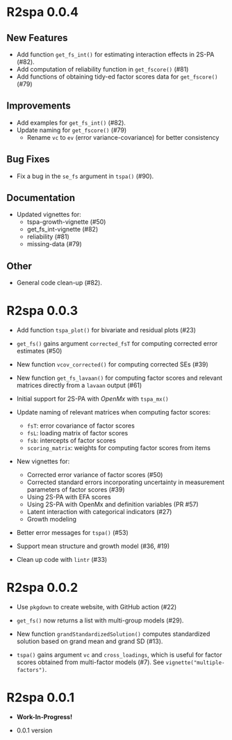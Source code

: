 # R2spa 0.0.4

## New Features
- Add function `get_fs_int()` for estimating interaction effects in 2S-PA (#82).
- Add computation of reliability function in `get_fscore()` (#81)
- Add functions of obtaining tidy-ed factor scores data for `get_fscore()` (#79)

## Improvements
- Add examples for `get_fs_int()` (#82).
- Update naming for `get_fscore()` (#79)
    * Rename `vc` to `ev` (error variance-covariance) for better consistency

## Bug Fixes
- Fix a bug in the `se_fs` argument in `tspa()` (#90).

## Documentation
- Updated vignettes for:
    * tspa-growth-vignette (#50)
    * get_fs_int-vignette (#82)
    * reliability (#81)
    * missing-data (#79)

## Other
- General code clean-up (#82).

# R2spa 0.0.3

- Add function `tspa_plot()` for bivariate and residual plots (#23)

- `get_fs()` gains argument `corrected_fsT` for computing corrected error estimates (#50)

- New function `vcov_corrected()` for computing corrected SEs (#39)

- New function `get_fs_lavaan()` for computing factor scores and relevant matrices directly from a `lavaan` output (#61)

- Initial support for 2S-PA with *OpenMx* with `tspa_mx()`

- Update naming of relevant matrices when computing factor scores:
    * `fsT`: error covariance of factor scores
    * `fsL`: loading matrix of factor scores
    * `fsb`: intercepts of factor scores
    * `scoring_matrix`: weights for computing factor scores from items

- New vignettes for:
    * Corrected error variance of factor scores (#50)
    * Corrected standard errors incorporating uncertainty in measurement parameters of factor scores (#39)
    * Using 2S-PA with EFA scores
    * Using 2S-PA with OpenMx and definition variables (PR #57)
    * Latent interaction with categorical indicators (#27)
    * Growth modeling

- Better error messages for `tspa()` (#53)

- Support mean structure and growth model (#36, #19)

- Clean up code with `lintr` (#33)

# R2spa 0.0.2

- Use `pkgdown` to create website, with GitHub action (#22)

- `get_fs()` now returns a list with multi-group models (#29).

- New function `grandStandardizedSolution()` computes standardized solution based on grand mean and grand SD (#13).

- `tspa()` gains argument `vc` and `cross_loadings`, which is useful for factor scores obtained from multi-factor models (#7). See `vignette("multiple-factors")`. 

# R2spa 0.0.1

- **Work-In-Progress!**

- 0.0.1 version
